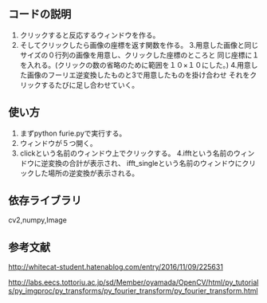 ## コードの説明

1. クリックすると反応するウィンドウを作る。
2. そしてクリックしたら画像の座標を返す関数を作る。
3.用意した画像と同じサイズの０行列の画像を用意し、クリックした座標のところと
同じ座標に１を入れる。(クリックの数の省略のために範囲を１０×１０にした。)
4.用意した画像のフーリエ逆変換したものと3で用意したものを掛け合わせ
それをクリックするたびに足し合わせていく。

## 使い方

1. まずpython furie.pyで実行する。
2. ウィンドウが５つ開く。
3. clickという名前のウィンドウ上でクリックする。
4.ifftという名前のウィンドウに逆変換の合計が表示され、
ifft_singleという名前のウィンドウにクリックした場所の逆変換が表示される。

## 依存ライブラリ
cv2,numpy,Image

## 参考文献
http://whitecat-student.hatenablog.com/entry/2016/11/09/225631

http://labs.eecs.tottoriu.ac.jp/sd/Member/oyamada/OpenCV/html/py_tutorials/py_imgproc/py_transforms/py_fourier_transform/py_fourier_transform.html

![]()
